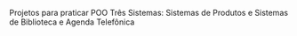 Projetos para praticar POO
Três Sistemas:
Sistemas de Produtos e
Sistemas de Biblioteca e
Agenda Telefônica
